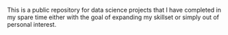 This is a public repository for data science projects that I have completed in my spare time either with the goal of expanding my skillset or simply out of personal interest.
